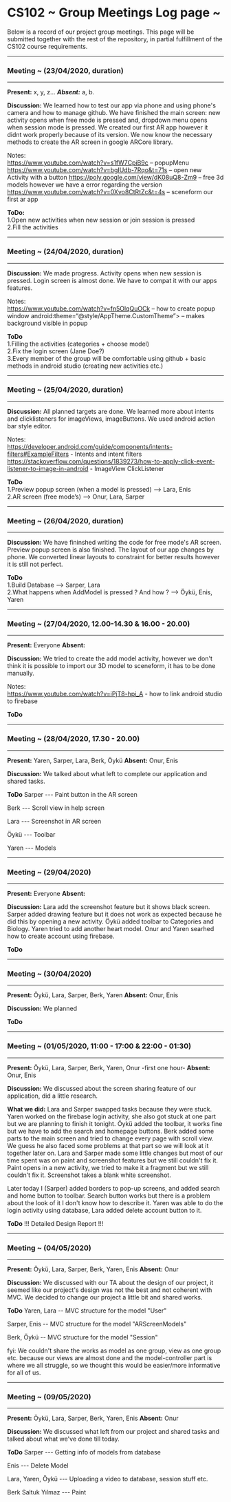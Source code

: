 # CS102 ~ Group Meetings Log page ~

Below is a record of our project group meetings. This page will be submitted together with the rest of the repository, in partial fulfillment of the CS102 course requirements.

****
### Meeting ~ (23/04/2020, duration)
****
**Present:** x, y, z...   _**Absent:**_  a, b.

**Discussion:** 
We learned how to test our app via phone and using phone's camera and how to manage github. We have finished the main screen: new activity opens when free mode is pressed and, dropdown menu opens when session mode is pressed. We created our first AR app however it didnt work properly because of its version. We now know the necessary methods to create the AR screen in google ARCore library.

Notes:              
https://www.youtube.com/watch?v=s1fW7CpiB9c – popupMenu                                 
https://www.youtube.com/watch?v=bgIUdb-7Rqo&t=71s – open new Activity with a button
https://poly.google.com/view/dK08uQ8-Zm9 – free 3d models however we have a error regarding the version
https://www.youtube.com/watch?v=0Xvo8CtRtZc&t=4s – sceneform our first ar app

**ToDo:**                              
1.Open new activities when new session or join session is pressed              
2.Fill the activities

****
### Meeting ~ (24/04/2020, duration)
****
**Discussion:** 
We made progress. Activity opens when new session is pressed. Login screen is almost done. We have to compat it with our apps features.

Notes:        
https://www.youtube.com/watch?v=fn5OlqQuOCk – how to create popup window
android:theme=“@style/AppTheme.CustomTheme”> – makes background visible in popup

**ToDo**                      
1.Filling the activities (categories + choose model)                          
2.Fix the login screen (Jane Doe?)                          
3.Every member of the group will be comfortable using github + basic methods in android studio (creating new activities etc.)      

****
### Meeting ~ (25/04/2020, duration)
****
**Discussion:** 
All planned targets are done. We learned more about intents and clicklisteners for imageViews, imageButtons. We used android action bar style editor.

Notes:     
https://developer.android.com/guide/components/intents-filters#ExampleFilters - Intents and intent filters
https://stackoverflow.com/questions/1839273/how-to-apply-click-event-listener-to-image-in-android - ImageView ClickListener

**ToDo**          
1.Preview popup screen (when a model is pressed) --> Lara, Enis                  
2.AR screen (free mode’s) --> Onur, Lara, Sarper      

****
### Meeting ~ (26/04/2020, duration)
****
**Discussion:** 
We have fininshed writing the code for free mode's AR screen. Preview popup screen is also finished. The layout of our app changes by phone. We converted linear layouts to constraint for better results however it is still not perfect.

**ToDo**     
1.Build Database --> Sarper, Lara              
2.What happens when AddModel is pressed ? And how ? --> Öykü, Enis, Yaren

****
### Meeting ~ (27/04/2020, 12.00-14.30 &  16.00 - 20.00)
****
**Present:** Everyone   **Absent:**

**Discussion:** 
We tried to create the add model activity, however we don't think it is possible to import our 3D model to sceneform, it has to be done manually.

Notes:       
https://www.youtube.com/watch?v=iPjT8-hpi_A - how to link android studio to firebase             

**ToDo**

****
### Meeting ~ (28/04/2020, 17.30 - 20.00)
****
**Present:** Yaren, Sarper, Lara, Berk, Öykü          **Absent:** Onur, Enis

**Discussion:**
We talked about what left to complete our application and shared tasks.

**ToDo**
Sarper --- Paint button in the AR screen

Berk --- Scroll view in help screen

Lara --- Screenshot in AR screen

Öykü --- Toolbar

Yaren --- Models


****
### Meeting ~ (29/04/2020)
****
**Present:** Everyone       **Absent:** 

**Discussion:**
Lara add the screenshot feature but it shows black screen. Sarper added drawing feature but it does not work as expected because he did this by opening a new activity. Öykü added toolbar to Categories and Biology. Yaren tried to add another heart model. Onur and Yaren searhed how to create account using firebase.

**ToDo**



****
### Meeting ~ (30/04/2020)
****
**Present:** Öykü, Lara, Sarper, Berk, Yaren      **Absent:**  Onur, Enis

**Discussion:**
We planned 

**ToDo**



****
### Meeting ~ (01/05/2020, 11:00 - 17:00 & 22:00 - 01:30)
****
**Present:** Öykü, Lara, Sarper, Berk, Yaren, Onur -first one hour-       **Absent:** Onur, Enis

**Discussion:**
We discussed about the screen sharing feature of our application, did a little research.

**What we did:**
Lara and Sarper swapped tasks because they were stuck. Yaren worked on the firebase login activity, she also got stuck at one part but we are planning to finish it tonight. Öykü added the toolbar, it works fine but we have to add the search and homepage buttons. Berk added some parts to the main screen and tried to change every page with scroll view. We guess he also faced some problems at that part so we will look at it together later on. Lara and Sarper made some little changes but most of our time spent was on paint and screenshot features but we still couldn't fix it. Paint opens in a new activity, we tried to make it a fragment but we still couldn't fix it. Screenshot takes a blank white screenshot.

Later today I (Sarper) added borders to pop-up screens, and added search and home button to toolbar. Search button works but there is a problem about the look of it I don't know how to describe it. Yaren was able to do the login activity using database, Lara added delete account button to it.

**ToDo**
!!! Detailed Design Report !!!


****
### Meeting ~ (04/05/2020)
****
**Present:** Öykü, Lara, Sarper, Berk, Yaren, Enis   **Absent:** Onur

**Discussion:**
We discussed with our TA about the design of our project, it seemed like our project's design was not the best and not coherent with MVC. We decided to change our project a little bit and shared works.

**ToDo**
Yaren, Lara -- MVC structure for the model "User"

Sarper, Enis -- MVC structure for the model "ARScreenModels"

Berk, Öykü -- MVC structure for the model "Session" 

fyi: We couldn't share the works as model as one group, view as one group etc. because our views are almost done and the model-controller part is where we all struggle, so we thought this would be easier/more informative for all of us.


****
### Meeting ~ (09/05/2020)
****
**Present:** Öykü, Lara, Sarper, Berk, Yaren, Enis     **Absent:** Onur

**Discussion:**
We discussed what left from our project and shared tasks and talked about what we've done till today.

**ToDo**
Sarper --- Getting info of models from database

Enis --- Delete Model

Lara, Yaren, Öykü --- Uploading a video to database, session stuff etc.

Berk Saltuk Yılmaz --- Paint


